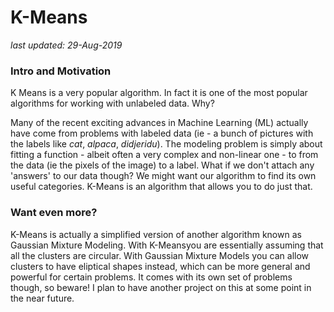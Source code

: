 # K-Means
*last updated: 29-Aug-2019*

### Intro and Motivation

K Means is a very popular algorithm.  In fact it is one of the most popular algorithms for working with unlabeled data. Why?

Many of the recent exciting advances in Machine Learning (ML) actually have come from problems with labeled data (ie - a bunch of pictures with the labels like *cat*, *alpaca*, *didjeridu*).  The modeling problem is simply about fitting a function - albeit often a very complex and non-linear one - to from the data (ie the pixels of the image) to a label.  What if we don't attach any 'answers' to our data though? We might want our algorithm to find its own useful categories. K-Means is an algorithm that allows you to do just that.    

### Want even more? 

K-Means is actually a simplified version of another algorithm known as Gaussian Mixture Modeling. With K-Meansyou are essentially assuming that all the clusters are circular.  With Gaussian Mixture Models you can allow clusters to have eliptical shapes instead, which can be more general and powerful for certain problems.  It comes with its own set of problems though, so beware!  I plan to have another project on this at some point in the near future.     
